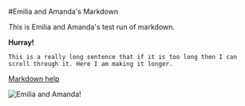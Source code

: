 #Emilia and Amanda's Markdown

*This* is Emilia and Amanda's test run of markdown.

**Hurray!**

`This is a really long sentence that if it is too long then I can scroll through it. Here I am making it longer.`

[Markdown help](https://help.github.com/articles/basic-writing-and-formatting-syntax/)

![Emilia and Amanda!](https://github.com/emilia-friedberg/phase-0-gps-1/blob/awesome-branch/EmiliaAmandaImage.png?raw=true)